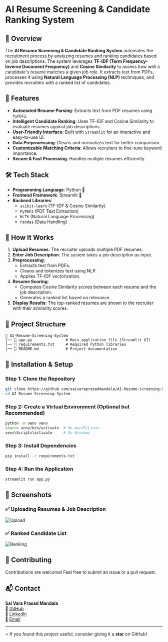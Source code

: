 # AI Resume Screening & Candidate Ranking System

## 📌 Overview
The **AI Resume Screening & Candidate Ranking System** automates the recruitment process by analyzing resumes and ranking candidates based on job descriptions. The system leverages **TF-IDF (Term Frequency-Inverse Document Frequency)** and **Cosine Similarity** to assess how well a candidate's resume matches a given job role. It extracts text from PDFs, processes it using **Natural Language Processing (NLP)** techniques, and provides recruiters with a ranked list of candidates.

## 🚀 Features
- **Automated Resume Parsing**: Extracts text from PDF resumes using `PyPDF2`.
- **Intelligent Candidate Ranking**: Uses TF-IDF and Cosine Similarity to evaluate resumes against job descriptions.
- **User-Friendly Interface**: Built with `Streamlit` for an interactive and easy-to-use UI.
- **Data Preprocessing**: Cleans and normalizes text for better comparison.
- **Customizable Matching Criteria**: Allows recruiters to fine-tune keyword importance.
- **Secure & Fast Processing**: Handles multiple resumes efficiently.

## 🛠️ Tech Stack
- **Programming Language**: Python 🐍
- **Frontend Framework**: Streamlit 🎨
- **Backend Libraries**: 
  - `scikit-learn` (TF-IDF & Cosine Similarity)
  - `PyPDF2` (PDF Text Extraction)
  - `NLTK` (Natural Language Processing)
  - `Pandas` (Data Handling)

## 🎯 How It Works
1. **Upload Resumes**: The recruiter uploads multiple PDF resumes.
2. **Enter Job Description**: The system takes a job description as input.
3. **Preprocessing**: 
   - Extracts text from PDFs.
   - Cleans and tokenizes text using NLP.
   - Applies TF-IDF vectorization.
4. **Resume Scoring**: 
   - Computes Cosine Similarity scores between each resume and the job description.
   - Generates a ranked list based on relevance.
5. **Display Results**: The top-ranked resumes are shown to the recruiter with their similarity scores.

## 📂 Project Structure
```
📁 AI-Resume-Screening-System
│── 📄 app.py               # Main application file (Streamlit UI)
│── 📄 requirements.txt     # Required Python libraries
│── 📄 README.md            # Project documentation
```

## 🔧 Installation & Setup
### Step 1: Clone the Repository
```bash
git clone https://github.com/saivaraprasadmandala/AI-Resume-Screening-System.git
cd AI-Resume-Screening-System
```

### Step 2: Create a Virtual Environment (Optional but Recommended)
```bash
python -m venv venv
source venv/bin/activate  # On macOS/Linux
venv\Scripts\activate     # On Windows
```

### Step 3: Install Dependencies
```bash
pip install -r requirements.txt
```

### Step 4: Run the Application
```bash
streamlit run app.py
```

## 📸 Screenshots
### ✅ Uploading Resumes & Job Description
![Upload](https://github.com/user-attachments/assets/c1600fa2-40c8-4da7-a88f-c65f13c1e0da)

### ✅ Ranked Candidate List
![Ranking](https://github.com/user-attachments/assets/e9f61b76-24b2-469c-b04a-c3e790ccf771)

## 🤝 Contributing
Contributions are welcome! Feel free to submit an issue or a pull request.

## 📬 Contact
**Sai Vara Prasad Mandala**  
🔗 [GitHub](https://github.com/saivaraprasadmandala)  
🔗 [LinkedIn](https://linkedin.com/in/saivaraprasadmandala)  
🔗 [Email](mailto:mandalasaivaraprasad@gmail.com)


---

⭐ If you found this project useful, consider giving it a **star** on GitHub!
